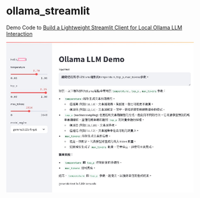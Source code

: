 # ollama_streamlit
Demo Code to [Build a Lightweight Streamlit Client for Local Ollama LLM Interaction](https://seke-blog.blogspot.com/2025/06/building-lightweight-streamlit-client.html)

![Demo Screenshot](https://github.com/sekewei/ollama_streamlit/blob/020dbe4aca3b09787c27b4010a9c90d72bbea3d8/ollama_streamlit_demo.jpg)
